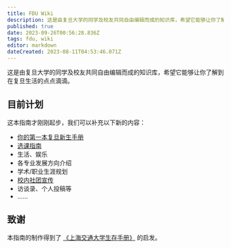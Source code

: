 ```yaml
---
title: FDU Wiki
description: 这是由复旦大学的同学及校友共同自由编辑而成的知识库，希望它能够让你了解到在复旦生活的点点滴滴。
published: true
date: 2023-09-26T00:56:28.836Z
tags: fdu, wiki
editor: markdown
dateCreated: 2023-08-11T04:53:46.071Z
---
```


这是由复旦大学的同学及校友共同自由编辑而成的知识库，希望它能够让你了解到在复旦生活的点点滴滴。

## 目前计划

这本指南才刚刚起步，我们可以补充以下新的内容：

- [你的第一本复旦新生手册](/zh/fdu/freshman)
- [选课指南](/zh/fdu/studies/选课)
- 生活、娱乐
- 各专业发展方向介绍
- 学术/职业生涯规划
- [校内社团宣传](/zh/fdu/clubs)
- 访谈录、个人投稿等
- ...... 

## 致谢

本指南的制作得到了 [《上海交通大学生存手册》](https://survivesjtu.gitbook.io/survivesjtumanual) 的启发。
